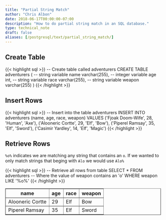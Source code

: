 ```yaml
---
title: "Partial String Match"
author: "Chris Albon"
date: 2018-06-17T00:00:00-07:00
description: "How to do partial string match in an SQL database."
type: technical_note
draft: false
aliases: [/postgresql/text/partial_string_match/]
---
```


## Create Table

{{< highlight sql >}}
-- Create table called adventurers
CREATE TABLE adventurers (
    -- string variable
    name varchar(255),
    -- integer variable
    age int,
    -- string variable
    race varchar(255),
    -- string variable
    weapon varchar(255)
)
{{< /highlight >}}

## Insert Rows

{{< highlight sql >}}
-- Insert into the table adventurers
INSERT INTO adventurers (name, age, race, weapon)
VALUES ('Fjoak Doom-Wife', 28, 'Human', 'Axe'),
       ('Alooneric Cortte', 29, 'Elf', 'Bow'),
       ('Piperel Ramsay', 35, 'Elf', 'Sword'),
       ('Casimir Yardley', 14, 'Elf', 'Magic')
{{< /highlight >}}

## Retrieve Rows

`%o%` indicates we are matching any string that contains an `o`. If we wanted to only match strings that beging with `Alo` we would use `Alo%`

{{< highlight sql >}}
-- Retrieve all rows from table
SELECT * FROM adventurers
-- Where the value of weapon contains an 'o'
WHERE weapon LIKE '%o%'
{{< /highlight >}}
<table border="1" style="border-collapse:collapse">
<tr><th>name</th><th>age</th><th>race</th><th>weapon</th></tr>
<tr><td>Alooneric Cortte</td><td>29</td><td>Elf</td><td>Bow</td></tr>
<tr><td>Piperel Ramsay</td><td>35</td><td>Elf</td><td>Sword</td></tr></table>